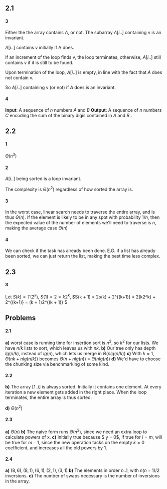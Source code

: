 ## 2.1

#### 3
Either the the array contains $A$, or not. The subarray
$A[i..]$ containing v is an invariant.

$A[i..]$ contains v initially if A does.

If an increment of the loop finds v, the loop terminates,
otherwise, $A[i..]$ still contains v if it is still to be found.

Upon termination of the loop, $A[i..]$ is empty, in line with the fact
that $A$ does not contain v.

So $A[i..]$ containing v (or not) if $A$ does is an invariant.

#### 4
**Input**: A sequence of $n$ numbers $A$ and $B$
**Output**: A sequence of $n$ numbers $C$ encoding the sum of the binary digis contained in $A$ and $B$..


## 2.2

#### 1
$\Theta(n^3)$

#### 2
$A[i..]$ being sorted is a loop invariant.

The complexity is $\Theta(n^2)$ regardless of how sorted the array is.

#### 3
In the worst case, linear search needs to traverse the entire array,
and is thus $\Theta(n)$.
If the element is likely to be in any spot with probability $1/n$, then the expected value of the number of elements we'll need to traverse is $n$,
making the average case $\Theta(n)$

#### 4
We can check if the task has already been done. E.G. if a list has already been sorted, we can just return the list, making the best time less complex.



## 2.3

#### 3
Let $S(k) = T(2^k)$, $S(1) = 2 = k2^k$, $S(k + 1) = 2s(k) + 2^{(k+1)}
  = 2(k2^k) + 2^{(k+1)} = (k + 1)2^{(k + 1)}
$

## Problems

#### 2.1

**a)** worst case is running time for insertion sort is $n^2$, so $k^2$ for our lists. We have $n/k$ lists to sort, which leaves us with $nk$.
**b)** Our tree only has depth $lg(n/k)$, instead of $lg(n)$, which lets us merge in $\Theta(n lg(n/k))$
**c)** With $k = 1$, $\Theta(nk + nlg(n/k))$ becomes $\Theta(n + nlg(n))$
  = $\Theta(nlg(n))$
**d)** We'd have to choose the chunking size via benchmarking of some kind.

#### 2.2

**b)** The array [1..i] is always sorted. Initially it contains one element.
        At every iteration a new element gets added in the right place. When the loop terminates, the entire array is thus sorted.

**d)** $\Theta(n^2)$

#### 2.3
**a)** $\Theta(n)$
**b)** The naive form runs $\Theta(n^2)$, since we need an extra loop to calculate powers of x.
**c)** Initially true because $ y = 0$, if true for $i = m$, will be true
        for $m - 1$, since the new operation tacks on the empty $k = 0$ coefficient, and increases all the old powers by 1.

#### 2.4

**a)** $(8, 6), (8, 1), (6, 1), (2, 1), (3, 1)$
**b)** The elements in order $n..1$, with $n(n-1)/2$ inversions.
**c)** The number of swaps necessary is the number of inversions in the array.